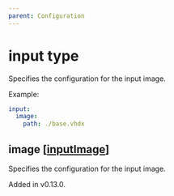 ```yaml
---
parent: Configuration
---
```


# input type

Specifies the configuration for the input image.

Example:

```yaml
input:
  image:
    path: ./base.vhdx
```

## image [[inputImage](./inputImage.md)]

Specifies the configuration for the input image.

Added in v0.13.0.
